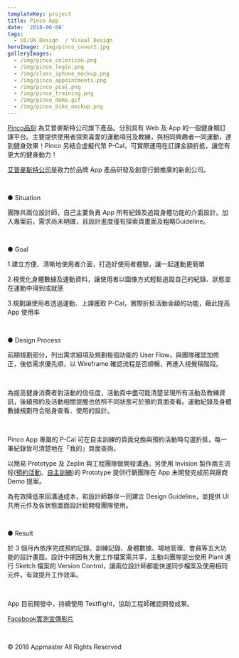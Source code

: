 ```yaml
---
templateKey: project
title: Pinco App
date: '2018-06-08'
tags:
  - UI/UX Design  / Visual Design
heroImage: /img/pinco_cover2.jpg
galleryImages:
  - /img/pinco_coloricon.png
  - /img/pinco_login.png
  - /img/class_iphone_mockup.png
  - /img/pinco_appointments.png
  - /img/pinco_pcal.png
  - /img/pinco_training.png
  - /img/pinco_demo.gif
  - /img/pinco_bike_mockup.png
---
```

[Pinco品刻](https://www.pinco.fit/) 為艾普麥斯特公司旗下產品。分別具有 Web 及 App 的一個健身類訂課平台。主要提供使用者探索喜愛的運動項目及教練，與相同興趣者一同運動，達到健身效果！Pinco 另結合虛擬代幣 P-Cal，可實際運用在訂課金額折抵，讓您有更大的健身動力！

[艾普麥斯特公司](https://www.appmaster.cc/)是致力於品牌 App 產品研發及創意行銷推廣的新創公司。

<br/>

● Situation

團隊共兩位設計師，自己主要負責 App 所有紀錄及追蹤身體功能的介面設計。加入專案前，需求尚未明確，且設計進度僅有探索頁畫面及粗略Guideline。

<br/>

● Goal

1.建立方便、清晰地使用者介面，打造好使用者體驗，讓一起運動更簡單

2.視覺化身體數據及運動資料，讓使用者以圖像方式輕鬆追蹤自己的紀錄、狀態並在運動中得到成就感

3.規劃讓使用者透過運動、上課獲取 P-Cal，實際折抵活動金額的功能，藉此提高 App 使用率

<br/>

● Design Process

前期規劃部分，列出需求細項及規劃每個功能的 User Flow，與團隊確認加修正，後依需求優先順，以 Wireframe 確認流程是否順暢，再進入視覺稿階段。

<br/>

為提高健身消費者對活動的信任度，活動頁中盡可能清楚呈現所有活動及教練資訊，後續預約及活動相關提醒也依照不同狀態可於預約頁面查看。運動紀錄及身體數據規劃符合貼身查看、使用的設計。

<br/>

Pinco App 專屬的 P-Cal 可在自主訓練的頁面兌換與預約活動時勾選折抵，每一筆紀錄皆可清楚地在「我的」頁面查詢。

以簡易 Prototype 及 Zeplin 與工程團隊做開發溝通。另使用 Invision 製作兩主流程([預約活動](https://invis.io/W2H7KHWPGT4)、[自主訓練](https://invis.io/D8HDFY69VXE#/292572899))的 Prototype 提供行銷團隊在 App 未開發完成前與廠商 Demo 提案。

為有效降低來回溝通成本，和設計師夥伴一同建立 Design Guideline，並提供 UI 共⽤元件及各狀態圖⾯設計給開發團隊使用。

<br/>

● Result

於 3 個月內依序完成預約記錄、訓練記錄、身體數據、場地管理、會員等五大功能的設計畫面。設計中期因有大量工作檔案需共享，主動向團隊提出使用 Plant 進行 Sketch 檔案的 Version Control，讓兩位設計師都能快速同步檔案及使用相同元件，有效提升工作效率。

<br/>

App 目前開發中，持續使用 Testflight，協助工程師確認開發成果。

[Facebook實測宣傳影片](https://www.facebook.com/Pincotw/videos/287699795107341/)

<br/>

© 2018 Appmaster All Rights Reserved
